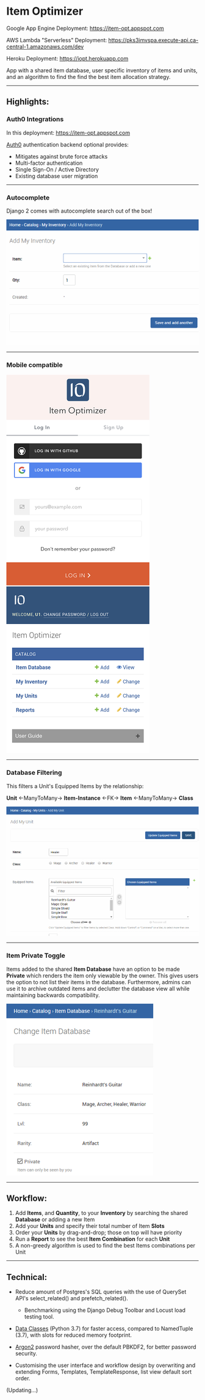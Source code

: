 # Item Optimizer

Google App Engine Deployment: https://item-opt.appspot.com

AWS Lambda "Serverless" Deployment: https://pks3imvspa.execute-api.ca-central-1.amazonaws.com/dev

Heroku Deployment: https://iopt.herokuapp.com

App with a shared item database, user specific inventory of items and units, and an algorithm to find the find the best item allocation strategy.

---

## Highlights:

### Auth0 Integrations

In this deployment: https://item-opt.appspot.com

[Auth0](https://auth0.com) authentication backend optional provides:

- Mitigates against brute force attacks
- Multi-factor authentication
- Single Sign-On / Active Directory
- Existing database user migration

---

### Autocomplete

Django 2 comes with autocomplete search out of the box!

![](img/item-autocomplete.gif "Item Autocomplete")

---

### Mobile compatible

![](img/Mobile-Auth0-Login.png "Mobile Auth0 Login") ![](img/Mobile-Main.png "Mobile Main")

---

### Database Filtering

This filters a Unit's Equipped Items by the relationship:

**Unit** <-ManyToMany-> **Item-Instance** <-FK-> **Item** <-ManyToMany-> **Class**

![](img/unit-item-filter.gif "Unit Item Filter")

---

### Item Private Toggle

Items added to the shared **Item Database** have an option to be made **Private** which renders the item only viewable by the owner. This gives users the option to not list their items in the database. Furthermore, admins can use it to archive outdated items and declutter the database view all while maintaining backwards compatibility.

![](img/item-private.png "Item Private Mode")

---

## Workflow:

1. Add **Items**, and <b>Quantity</b>, to your <b>Inventory</b> by searching the shared <b>Database</b> or adding a new Item
   <li>Add your <b>Units</b> and specify their total number of Item <b>Slots</b> </li>
   <li>Order your <b>Units</b> by drag-and-drop; those on top will have priority</li>
   <li>Run a <b>Report</b> to see the best <b>Item Combination</b> for each <b>Unit</b></li>
   <li>A non-greedy algorithm is used to find the best Items combinations per Unit </li>

---

## Technical:

- Reduce amount of Postgres's SQL queries with the use of QuerySet API's select_related() and prefetch_related().

  - Benchmarking using the Django Debug Toolbar and Locust load testing tool.

- [Data Classes](https://www.youtube.com/watch?v=T-TwcmT6Rcw) (Python 3.7) for faster access, compared to NamedTuple (3.7), with slots for reduced memory footprint.

- [Argon2](https://github.com/p-h-c/phc-winner-argon2) password hasher, over the default PBKDF2, for better password security.

- Customising the user interface and workflow design by overwriting and extending Forms, Templates, TemplateResponse, list view default sort order.

(Updating...)
